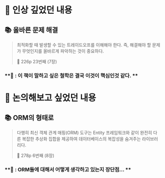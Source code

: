 # 📌 인상 깊었던 내용

## **📚 올바른 문제 해결**

> 최적화할 때 발생할 수 있는 트레이드오프를 이해해야 한다. 즉, 해결해야 할 문제가 무엇인지를 올바르게 파악하는 것이 중요하다.
>
> 📕 226p  23번째 (7장)
>

### **🧐 : 이 책이 말하고 싶은 철학은 결국 이것이 핵심인것 같다. **

# 📌 논의해보고 싶었던 내용

## **📚 ORM의 형태로**

> 다행히 최신 객체 관계 매핑(ORM) 도구는 Entity 프레임워크와 같이 완전히 다른 복잡한 추상화 집합을 제공하여 데이터베이스의 복잡성을 숨겨주는 라이브러리다. 
>
> 📕 278p 6번째 (8장)
>

### **🧐 : ORM들에 대해서 어떻게 생각하고 있는지 장단점... **